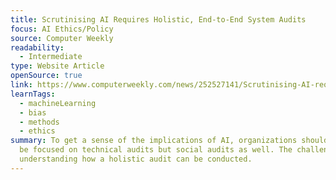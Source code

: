 ```yaml
---
title: Scrutinising AI Requires Holistic, End-to-End System Audits
focus: AI Ethics/Policy
source: Computer Weekly
readability:
  - Intermediate
type: Website Article
openSource: true
link: https://www.computerweekly.com/news/252527141/Scrutinising-AI-requires-holistic-end-to-end-system-audits
learnTags:
  - machineLearning
  - bias
  - methods
  - ethics
summary: To get a sense of the implications of AI, organizations should not only
  be focused on technical audits but social audits as well. The challenge is
  understanding how a holistic audit can be conducted.
---
```

